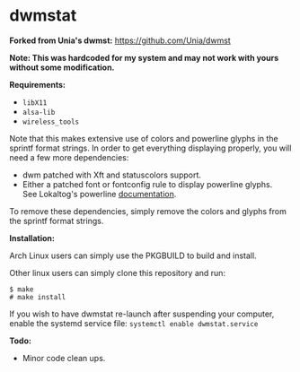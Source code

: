 dwmstat
====
**Forked from Unia's dwmst:** https://github.com/Unia/dwmst

**Note: This was hardcoded for my system and may not work with yours without some modification.**

**Requirements:**
* `libX11`
* `alsa-lib`
* `wireless_tools`

Note that this makes extensive use of colors and powerline glyphs in the sprintf format strings. In order to get everything displaying properly, you will need a few more dependencies:
* dwm patched with Xft and statuscolors support.
* Either a patched font or fontconfig rule to display powerline glyphs.  
See Lokaltog's powerline [documentation](https://powerline.readthedocs.org/en/latest/installation/linux.html#font-installation).

To remove these dependencies, simply remove the colors and glyphs from the sprintf format strings.

**Installation:**

Arch Linux users can simply use the PKGBUILD to build and install.  

Other linux users can simply clone this repository and run:

	$ make
	# make install

If you wish to have dwmstat re-launch after suspending your computer, enable the systemd service file:
`systemctl enable dwmstat.service`

**Todo:**
* Minor code clean ups.
